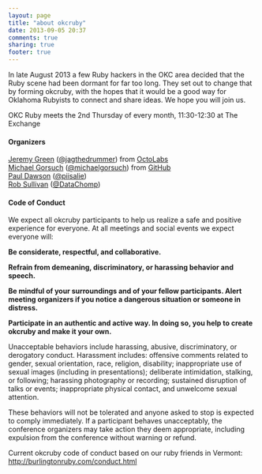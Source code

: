 ```yaml
---
layout: page
title: "about okcruby"
date: 2013-09-05 20:37
comments: true
sharing: true
footer: true
---
```


In late August 2013 a few Ruby hackers in the OKC area decided that the
Ruby scene had been dormant for far too long.  They set out to change
that by forming okcruby, with the hopes that it would be a good way for
Oklahoma Rubyists to connect and share ideas. We hope you will join us.  

OKC Ruby meets the 2nd Thursday of every month, 11:30-12:30 at The Exchange  

#### Organizers
[Jeremy Green][] ([@jagthedrummer][]) from [OctoLabs][]  
[Michael Gorsuch][] ([@michaelgorsuch][]) from [GitHub][]  
[Paul Dawson][] ([@piisalie][])  
[Rob Sullivan][] ([@DataChomp][])  

[Rob Sullivan]: http://www.DataChomp.com/ "DataChomp"
[@DataChomp]: https://twitter.com/DataChomp "@DataChomp"

[Michael Gorsuch]: http://gorsuch.github.io/ "Michael Gorsuch"
[GitHub]: http://www.github.com/ "GitHub"
[@michaelgorsuch]: https://twitter.com/michaelgorsuch "@michaelgorsuch"

[Jeremy Green]: http://www.greenhousephotogallery.com/ "Green House Photo Gallery"
[OctoLabs]: http://www.octolabs.com/ "OctoLabs"
[@jagthedrummer]: https://twitter.com/jagthedrummer "@jagthedrummer"

[Paul Dawson]: https://github.com/piisalie "repo"
[@piisalie]: https://twitter.com/piisalie "@piisalie"


#### Code of Conduct
We expect all okcruby participants to help us realize a safe and positive experience for everyone. At all meetings and social events we expect everyone will:  

**Be considerate, respectful, and collaborative.**  

**Refrain from demeaning, discriminatory, or harassing behavior and speech.**  

**Be mindful of your surroundings and of your fellow participants. Alert meeting organizers if you notice a dangerous situation or someone in distress.**  

**Participate in an authentic and active way. In doing so, you help to create okcruby and make it your own.**  

Unacceptable behaviors include harassing, abusive, discriminatory, or derogatory conduct. Harassment includes: offensive comments related to gender, sexual orientation, race, religion, disability; inappropriate use of sexual images (including in presentations); deliberate intimidation, stalking, or following; harassing photography or recording; sustained disruption of talks or events; inappropriate physical contact, and unwelcome sexual attention.  

These behaviors will not be tolerated and anyone asked to stop is expected to comply immediately. If a participant behaves unacceptably, the conference organizers may take action they deem appropriate, including expulsion from the conference without warning or refund.  

Current okcruby code of conduct based on our ruby friends in Vermont: http://burlingtonruby.com/conduct.html
